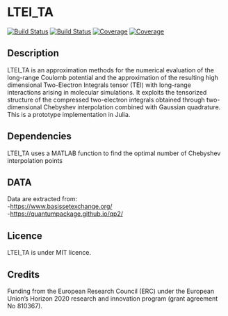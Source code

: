 # LTEI_TA

[![Build Status](https://travis-ci.com/sbadredd/LTEI_TA.jl.svg?branch=main)](https://travis-ci.com/sbadredd/LTEI_TA.jl)
[![Build Status](https://ci.appveyor.com/api/projects/status/github/sbadredd/LTEI_TA.jl?svg=true)](https://ci.appveyor.com/project/sbadredd/LTEI_TA-jl)
[![Coverage](https://codecov.io/gh/sbadredd/LTEI_TA.jl/branch/main/graph/badge.svg)](https://codecov.io/gh/sbadredd/LTEI_TA.jl)
[![Coverage](https://coveralls.io/repos/github/sbadredd/LTEI_TA.jl/badge.svg?branch=main)](https://coveralls.io/github/sbadredd/LTEI_TA.jl?branch=main)

## Description 
LTEI_TA is an approximation methods for the  numerical evaluation of the long-range Coulomb potential and  the  approximation of the resulting high dimensional Two-Electron Integrals tensor (TEI)  with  long-range interactions arising in molecular simulations. It exploits the tensorized structure of the compressed two-electron integrals obtained through two-dimensional Chebyshev interpolation combined with Gaussian quadrature. 
This is a prototype implementation in Julia.

## Dependencies
LTEI_TA uses a MATLAB function to find the optimal number of Chebyshev interpolation points

## DATA
Data are extracted from:<br />
-https://www.basissetexchange.org/ <br />
-https://quantumpackage.github.io/qp2/

## Licence
LTEI_TA is under  MIT licence.

## Credits
Funding from the European Research Council (ERC) under the European Union’s Horizon 2020 research
and innovation program (grant agreement No 810367).
